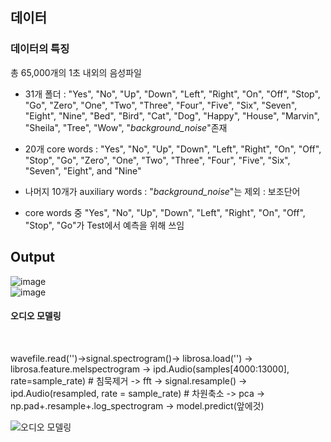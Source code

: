 ## 데이터

### 데이터의 특징

총 65,000개의 1초 내외의 음성파일

- 31개 폴더 : "Yes", "No", "Up", "Down", "Left", "Right", "On", "Off", "Stop", "Go", "Zero", "One", "Two", "Three", "Four", "Five", "Six", "Seven", "Eight", "Nine", "Bed", "Bird", "Cat", "Dog", "Happy", "House", "Marvin", "Sheila", "Tree", "Wow", "_background_noise_"존재 </br>



- 20개 core words : "Yes", "No", "Up", "Down", "Left", "Right", "On", "Off", "Stop", "Go", "Zero", "One", "Two", "Three", "Four", "Five", "Six", "Seven", "Eight", and "Nine"</br>


- 나머지 10개가 auxiliary words : "_background_noise_"는 제외  : 보조단어</br>


- core words 중 "Yes", "No", "Up", "Down", "Left", "Right", "On", "Off", "Stop", "Go"가 Test에서 예측을 위해 쓰임


## Output

![image](https://user-images.githubusercontent.com/74644453/159149340-7ecf5c62-9088-4e75-bf8c-80f0ed7c9d98.png)
<br/>
![image](https://user-images.githubusercontent.com/74644453/159149330-d8b2403a-656d-4307-b1f2-852575e0f449.png)
<br/>

#### 오디오 모델링
<br/>

wavefile.read('')->signal.spectrogram()-> librosa.load('') -> librosa.feature.melspectrogram -> ipd.Audio(samples[4000:13000], rate=sample_rate) # 침묵제거
-> fft -> signal.resample() -> ipd.Audio(resampled, rate = sample_rate) # 차원축소 -> pca -> np.pad+.resample+.log_spectrogram -> model.predict(앞에것)
<br/>

![오디오 모델링](https://user-images.githubusercontent.com/74644453/164616685-e070d4ae-e219-436e-b5eb-1e27ca3bf851.png)
<br/>


